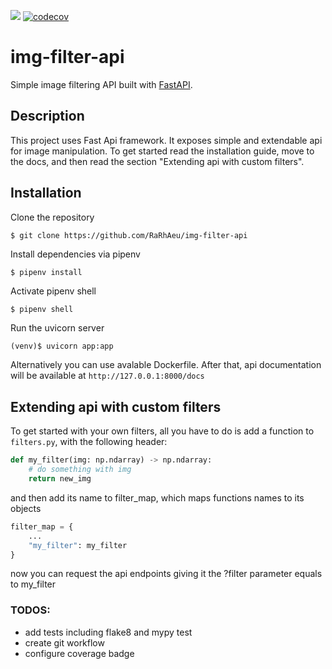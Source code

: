 ![](https://github.com/RaRhAeu/img-filter-api/workflows/build/badge.svg)
[![codecov](https://codecov.io/gh/RaRhAeu/img-filter-api/branch/master/graph/badge.svg)](https://codecov.io/gh/RaRhAeu/img-filter-api)
# img-filter-api
Simple image filtering API built with [FastAPI](https://fastapi.tiangolo.com/).

## Description
This project uses Fast Api framework.
It exposes simple and extendable api for image manipulation.
To get started read the installation guide, move to the docs, 
and then read the section "Extending api with custom filters".

## Installation
Clone the repository
```
$ git clone https://github.com/RaRhAeu/img-filter-api
```
Install dependencies via pipenv
```
$ pipenv install
```
Activate pipenv shell
```python
$ pipenv shell
```
Run the uvicorn server
```
(venv)$ uvicorn app:app
```
Alternatively you can use avalable Dockerfile. 
After that, api documentation will be available at 
```http://127.0.0.1:8000/docs```

## Extending api with custom filters

To get started with your own filters, all you have to do is
add a function to ```filters.py```, with the following header:
```python
def my_filter(img: np.ndarray) -> np.ndarray:
    # do something with img
    return new_img
```
and then add its name to filter_map, which maps functions names
to its objects
```python
filter_map = {
    ...
    "my_filter": my_filter
}
```
now you can request the api endpoints giving it the ?filter 
parameter equals to my_filter


### TODOS:
- add tests including flake8 and mypy test
- create git workflow
- configure coverage badge